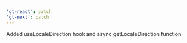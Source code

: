 ```yaml
---
'gt-react': patch
'gt-next': patch
---
```


Added useLocaleDirection hook and async getLocaleDirection function
